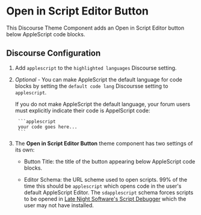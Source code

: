 # Open in Script Editor Button

This Discourse Theme Component adds an Open in Script Editor button below AppleScript code blocks.

## Discourse Configuration

1. Add `applescript` to the `highlighted languages` Discourse setting.

2. _Optional_ - You can make AppleScript the default language for code blocks by setting the `default code lang` Discoursse setting to `applescript`.

    If you do not make AppleScript the default language, your forum users must explicitly indicate their code is AppelScript code:
  

        ```applescript
        your code goes here...
        ```


3. The **Open in Script Editor Button** theme component has two settings of its own:

   - Button Title: the title of the button appearing below AppleScript code blocks.

   - Editor Schema: the URL scheme used to open scripts.  99% of the time this should be `applescript` which opens code in the user's default AppleScript Editor.  The `sdapplescript` schema forces scripts to be opened in [Late Night Software's Script Debugger](http://latenightsw.com) which the user may not have installed.

